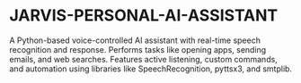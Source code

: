 # JARVIS-PERSONAL-AI-ASSISTANT
A Python-based voice-controlled AI assistant with real-time speech recognition and response. Performs tasks like opening apps, sending emails, and web searches. Features active listening, custom commands, and automation using libraries like SpeechRecognition, pyttsx3, and smtplib.
